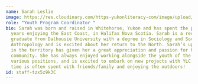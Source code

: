 ```yaml
---
name: Sarah Leslie
image: https://res.cloudinary.com/https-yukonliteracy-com/image/upload/c_scale,h_1481/q_35/v1656955353/677052D4-DD5A-4BA2-9B4A-CDDB497AA0CE_63_so0ggy.png
role: "Youth Program Coordinator "
bio: Sarah was born and raised in Whitehorse, Yukon and has spent the past four
  years enjoying the East Coast, in Halifax Nova Scotia. Sarah is a recent
  graduate from Dalhousie University with a degree in Sociology and Social
  Anthropology and is excited about her return to the North. Sarah’s upbringing
  in the territory has given her a great appreciation and passion for her
  community. She has always enjoyed working alongside the youth of the Yukon, in
  various positions, and is excited to embark on new projects with YLC. Her free
  time is often spent with friends/family and enjoying the outdoors!
id: staff-tzx5z9k3C
---
```

